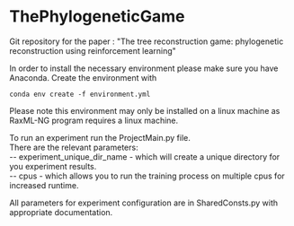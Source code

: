 # ThePhylogeneticGame
Git repository for the paper : "The tree reconstruction game: phylogenetic
reconstruction using reinforcement learning" <br />
<Link to paper>


In order to install the necessary environment please make sure you have 
Anaconda. Create the environment with <br />

`conda env create -f environment.yml`

Please note this environment may only be installed on a linux machine as RaxML-NG program requires a linux machine.

To run an experiment run the ProjectMain.py file. <br />
There are the relevant parameters: <br />
-- experiment_unique_dir_name - which will create a unique directory for you experiment results.<br/>
-- cpus - which allows you to run the training process on multiple cpus for increased runtime.

All parameters for experiment configuration are in SharedConsts.py with appropriate documentation.